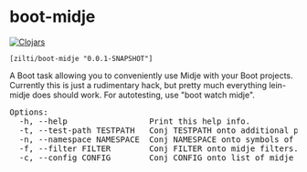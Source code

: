 boot-midje
==========
[![Clojars](https://img.shields.io/badge/clojars-0.0.1--SNAPSHOT-blue.svg?style=flat)](https://clojars.org/zilti/boot-midje)

`[zilti/boot-midje "0.0.1-SNAPSHOT"]`

A Boot task allowing you to conveniently use Midje with your Boot projects. Currently this is just a rudimentary hack,
but pretty much everything lein-midje does should work. For autotesting, use "boot watch midje".

<pre>
Options:
  -h, --help                 Print this help info.
  -t, --test-path TESTPATH   Conj TESTPATH onto additional paths where the test files reside.
  -n, --namespace NAMESPACE  Conj NAMESPACE onto symbols of the namespaces to run tests in.
  -f, --filter FILTER        Conj FILTER onto midje filters.
  -c, --config CONFIG        Conj CONFIG onto list of midje config files.
</pre>
